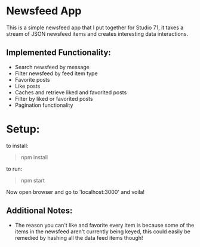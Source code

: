 # Newsfeed App

This is a simple newsfeed app that I put together for Studio 71, it takes a stream of JSON newsfeed items and creates interesting data interactions.

## Implemented Functionality:
- Search newsfeed by message
- Filter newsfeed by feed item type
- Favorite posts
- Like posts
- Caches and retrieve liked and favorited posts
- Filter by liked or favorited posts
- Pagination functionality


# Setup:
to install: 
> npm install

to run: 
> npm start

Now open browser and go to 'localhost:3000' and voila!


## Additional Notes:
- The reason you can't like and favorite every item is because some of the items in the newsfeed aren't currently being keyed, this could easily be remedied by hashing all the data feed items though!